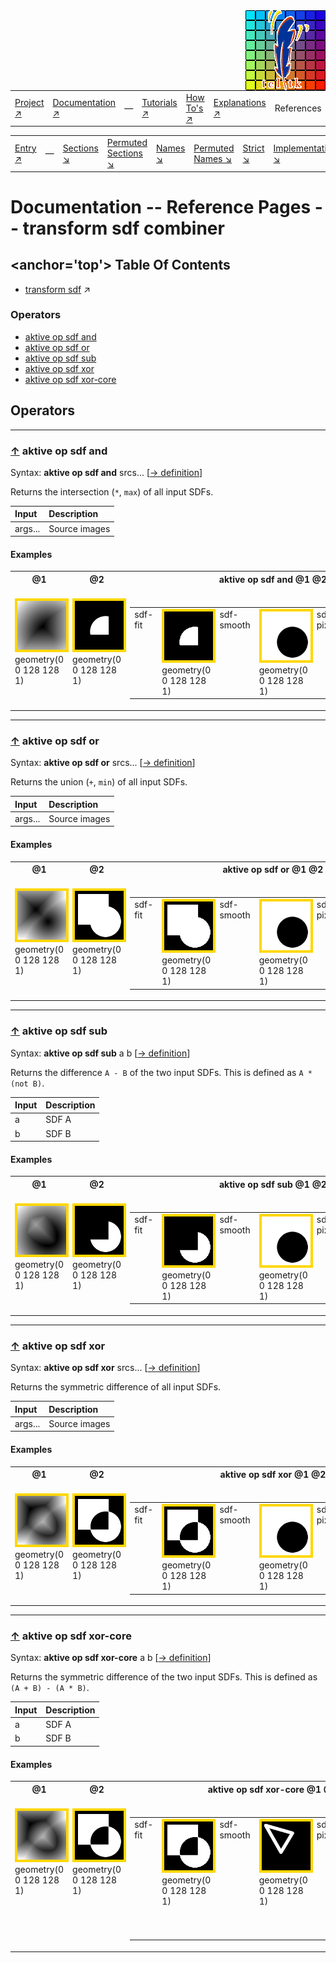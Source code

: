 <img src='../assets/aktive-logo-128.png' style='float:right;'>

||||||||
|---|---|---|---|---|---|---|
|[Project ↗](../../README.md)|[Documentation ↗](../index.md)|&mdash;|[Tutorials ↗](../tutorials.md)|[How To's ↗](../howtos.md)|[Explanations ↗](../explanations.md)|References|

|||||||||
|---|---|---|---|---|---|---|---|
|[Entry ↗](index.md)|&mdash;|[Sections ↘](bysection.md)|[Permuted Sections ↘](bypsection.md)|[Names ↘](byname.md)|[Permuted Names ↘](bypname.md)|[Strict ↘](strict.md)|[Implementations ↘](bylang.md)|

# Documentation -- Reference Pages -- transform sdf combiner

## <anchor='top'> Table Of Contents

  - [transform sdf](transform_sdf.md) ↗


### Operators

 - [aktive op sdf and](#op_sdf_and)
 - [aktive op sdf or](#op_sdf_or)
 - [aktive op sdf sub](#op_sdf_sub)
 - [aktive op sdf xor](#op_sdf_xor)
 - [aktive op sdf xor-core](#op_sdf_xor_core)

## Operators

---
### [↑](#top) <a name='op_sdf_and'></a> aktive op sdf and

Syntax: __aktive op sdf and__ srcs... [[→ definition](../../../../file?ci=trunk&ln=135&name=etc/generator/virtual/sdf.tcl)]

Returns the intersection (`*`, `max`) of all input SDFs.

|Input|Description|
|:---|:---|
|args...|Source images|

#### <a name='op_sdf_and__examples'></a> Examples

<table>
<tr><th>@1
    <br>&nbsp;</th>
    <th>@2
    <br>&nbsp;</th>
    <th>aktive op sdf and @1 @2
    <br>&nbsp;</th></tr>
<tr><td valign='top'><img src='example-00559.gif' alt='@1' style='border:4px solid gold'>
    <br>geometry(0 0 128 128 1)</td>
    <td valign='top'><img src='example-00560.gif' alt='@2' style='border:4px solid gold'>
    <br>geometry(0 0 128 128 1)</td>
    <td valign='top'><table><tr><td valign='top'>sdf-fit</td><td valign='top'><img src='example-00561.gif' alt='aktive op sdf and @1 @2' style='border:4px solid gold'>
    <br>geometry(0 0 128 128 1)</td><td valign='top'>sdf-smooth</td><td valign='top'><img src='example-00562.gif' alt='aktive op sdf and @1 @2' style='border:4px solid gold'>
    <br>geometry(0 0 128 128 1)</td><td valign='top'>sdf-pixelated</td><td valign='top'><img src='example-00563.gif' alt='aktive op sdf and @1 @2' style='border:4px solid gold'>
    <br>geometry(0 0 128 128 1)</td></tr></table></td></tr>
</table>


---
### [↑](#top) <a name='op_sdf_or'></a> aktive op sdf or

Syntax: __aktive op sdf or__ srcs... [[→ definition](../../../../file?ci=trunk&ln=117&name=etc/generator/virtual/sdf.tcl)]

Returns the union (`+`, `min`) of all input SDFs.

|Input|Description|
|:---|:---|
|args...|Source images|

#### <a name='op_sdf_or__examples'></a> Examples

<table>
<tr><th>@1
    <br>&nbsp;</th>
    <th>@2
    <br>&nbsp;</th>
    <th>aktive op sdf or @1 @2
    <br>&nbsp;</th></tr>
<tr><td valign='top'><img src='example-00569.gif' alt='@1' style='border:4px solid gold'>
    <br>geometry(0 0 128 128 1)</td>
    <td valign='top'><img src='example-00570.gif' alt='@2' style='border:4px solid gold'>
    <br>geometry(0 0 128 128 1)</td>
    <td valign='top'><table><tr><td valign='top'>sdf-fit</td><td valign='top'><img src='example-00571.gif' alt='aktive op sdf or @1 @2' style='border:4px solid gold'>
    <br>geometry(0 0 128 128 1)</td><td valign='top'>sdf-smooth</td><td valign='top'><img src='example-00572.gif' alt='aktive op sdf or @1 @2' style='border:4px solid gold'>
    <br>geometry(0 0 128 128 1)</td><td valign='top'>sdf-pixelated</td><td valign='top'><img src='example-00573.gif' alt='aktive op sdf or @1 @2' style='border:4px solid gold'>
    <br>geometry(0 0 128 128 1)</td></tr></table></td></tr>
</table>


---
### [↑](#top) <a name='op_sdf_sub'></a> aktive op sdf sub

Syntax: __aktive op sdf sub__ a b [[→ definition](../../../../file?ci=trunk&ln=153&name=etc/generator/virtual/sdf.tcl)]

Returns the difference `A - B` of the two input SDFs. This is defined as `A * (not B)`.

|Input|Description|
|:---|:---|
|a|SDF A|
|b|SDF B|

#### <a name='op_sdf_sub__examples'></a> Examples

<table>
<tr><th>@1
    <br>&nbsp;</th>
    <th>@2
    <br>&nbsp;</th>
    <th>aktive op sdf sub @1 @2
    <br>&nbsp;</th></tr>
<tr><td valign='top'><img src='example-00589.gif' alt='@1' style='border:4px solid gold'>
    <br>geometry(0 0 128 128 1)</td>
    <td valign='top'><img src='example-00590.gif' alt='@2' style='border:4px solid gold'>
    <br>geometry(0 0 128 128 1)</td>
    <td valign='top'><table><tr><td valign='top'>sdf-fit</td><td valign='top'><img src='example-00591.gif' alt='aktive op sdf sub @1 @2' style='border:4px solid gold'>
    <br>geometry(0 0 128 128 1)</td><td valign='top'>sdf-smooth</td><td valign='top'><img src='example-00592.gif' alt='aktive op sdf sub @1 @2' style='border:4px solid gold'>
    <br>geometry(0 0 128 128 1)</td><td valign='top'>sdf-pixelated</td><td valign='top'><img src='example-00593.gif' alt='aktive op sdf sub @1 @2' style='border:4px solid gold'>
    <br>geometry(0 0 128 128 1)</td></tr></table></td></tr>
</table>


---
### [↑](#top) <a name='op_sdf_xor'></a> aktive op sdf xor

Syntax: __aktive op sdf xor__ srcs... [[→ definition](../../../../file?ci=trunk&ln=174&name=etc/generator/virtual/sdf.tcl)]

Returns the symmetric difference of all input SDFs.

|Input|Description|
|:---|:---|
|args...|Source images|

#### <a name='op_sdf_xor__examples'></a> Examples

<table>
<tr><th>@1
    <br>&nbsp;</th>
    <th>@2
    <br>&nbsp;</th>
    <th>aktive op sdf xor @1 @2
    <br>&nbsp;</th></tr>
<tr><td valign='top'><img src='example-00594.gif' alt='@1' style='border:4px solid gold'>
    <br>geometry(0 0 128 128 1)</td>
    <td valign='top'><img src='example-00595.gif' alt='@2' style='border:4px solid gold'>
    <br>geometry(0 0 128 128 1)</td>
    <td valign='top'><table><tr><td valign='top'>sdf-fit</td><td valign='top'><img src='example-00596.gif' alt='aktive op sdf xor @1 @2' style='border:4px solid gold'>
    <br>geometry(0 0 128 128 1)</td><td valign='top'>sdf-smooth</td><td valign='top'><img src='example-00597.gif' alt='aktive op sdf xor @1 @2' style='border:4px solid gold'>
    <br>geometry(0 0 128 128 1)</td><td valign='top'>sdf-pixelated</td><td valign='top'><img src='example-00598.gif' alt='aktive op sdf xor @1 @2' style='border:4px solid gold'>
    <br>geometry(0 0 128 128 1)</td></tr></table></td></tr>
</table>


---
### [↑](#top) <a name='op_sdf_xor_core'></a> aktive op sdf xor-core

Syntax: __aktive op sdf xor-core__ a b [[→ definition](../../../../file?ci=trunk&ln=194&name=etc/generator/virtual/sdf.tcl)]

Returns the symmetric difference of the two input SDFs. This is defined as `(A + B) - (A * B)`.

|Input|Description|
|:---|:---|
|a|SDF A|
|b|SDF B|

#### <a name='op_sdf_xor_core__examples'></a> Examples

<table>
<tr><th>@1
    <br>&nbsp;</th>
    <th>@2
    <br>&nbsp;</th>
    <th>aktive op sdf xor-core @1 @2
    <br>&nbsp;</th></tr>
<tr><td valign='top'><img src='example-00599.gif' alt='@1' style='border:4px solid gold'>
    <br>geometry(0 0 128 128 1)</td>
    <td valign='top'><img src='example-00600.gif' alt='@2' style='border:4px solid gold'>
    <br>geometry(0 0 128 128 1)</td>
    <td valign='top'><table><tr><td valign='top'>sdf-fit</td><td valign='top'><img src='example-00601.gif' alt='aktive op sdf xor-core @1 @2' style='border:4px solid gold'>
    <br>geometry(0 0 128 128 1)</td><td valign='top'>sdf-smooth</td><td valign='top'><img src='example-00602.gif' alt='aktive op sdf xor-core @1 @2' style='border:4px solid gold'>
    <br>geometry(0 0 128 128 1)</td><td valign='top'>sdf-pixelated</td><td valign='top'><img src='example-00603.gif' alt='aktive op sdf xor-core @1 @2' style='border:4px solid gold'>
    <br>geometry(0 0 128 128 1)</td></tr></table></td></tr>
</table>


